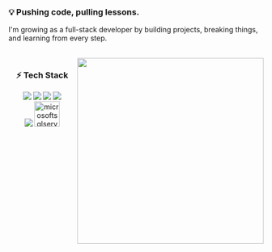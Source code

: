 <h3 align="left">💡 Pushing code, pulling lessons.</h3>
<p>I'm growing as a full-stack developer by building projects, breaking things, and learning from every step.</p>

<br clear="both">

<img align="right" height="368" src="https://i.pinimg.com/736x/6e/8f/ef/6e8fef0a927237a90a3ff835a040ba34.jpg" />

<h3 align="center">⚡ Tech Stack </h3>

<div align="center">
  <img src="https://skillicons.dev/icons?i=js,ts,react,redux" />
  <img src="https://skillicons.dev/icons?i=angular,html,css,sass" />
  <img src="https://skillicons.dev/icons?i=tailwind,bootstrap,cs,dotnet" />
  <img src="https://skillicons.dev/icons?i=java,spring,mysql,postgresql" />
  <div>
    <img src="https://skillicons.dev/icons?i=git" />
    <img src="https://cdn.jsdelivr.net/gh/devicons/devicon/icons/microsoftsqlserver/microsoftsqlserver-plain.svg" width="50" alt="microsoftsqlserver logo" />
  </div>
</div>
